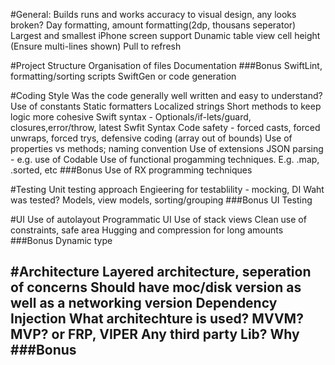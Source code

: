 #General: 
Builds
runs and works
accuracy to visual design, any looks broken?
Day formatting, amount formatting(2dp, thousans seperator)
Largest and smallest iPhone screen support
Dunamic table view cell height (Ensure multi-lines shown)
Pull to refresh


#Project Structure
Organisation of files
Documentation
###Bonus
SwiftLint, formatting/sorting scripts
SwiftGen or code generation

#Coding Style
Was the code generally well written and easy to understand?
Use of constants
Static formatters
Localized strings
Short methods to keep logic more cohesive
Swift syntax - Optionals/if-lets/guard, closures,error/throw, latest Swfit Syntax
Code safety - forced casts, forced unwraps, forced trys, defensive coding (array out of bounds)
Use of properties vs methods; naming convention
Use of extensions
JSON parsing - e.g. use of Codable
Use of functional progamming techniques. E.g. .map, .sorted, etc
###Bonus
Use of RX programming techniques

#Testing
Unit testing approach
Engieering for testablility - mocking, DI
Waht was tested? Models, view models, sorting/grouping
###Bonus
UI Testing

#UI
Use of autolayout
Programmatic UI
Use of stack views
Clean use of constraints, safe area
Hugging and compression for long amounts
###Bonus
Dynamic type

#Architecture
Layered architecture, seperation of concerns
Should have moc/disk version as well as a networking version
Dependency Injection
What architechture is used? MVVM? MVP? or FRP, VIPER
Any third party Lib? Why
###Bonus
-

